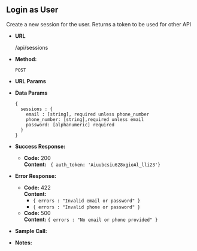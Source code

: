 **Login as User**
----
  Create a new session for the user. Returns a token to be used for other API
* **URL**

  /api/sessions

* **Method:**

  `POST` 
  
*  **URL Params**
    


* **Data Params**
    ```
    {
      sessions : {
        email : [string], required unless phone_number
        phone_number: [string],required unless email
        password: [alphanumeric] required
      }
    }
    ```


  
* **Success Response:**
  
  * **Code:** 200 <br />
    **Content:** 
    ` { auth_token: 'Aiuubcsiu628xgioAl_lli23'}`
    <br/>
    
    
* **Error Response:**

  * **Code:** 422 <br />
      **Content:** 
      * `{ errors : "Invalid email or password" }`
      * `{ errors : "Invalid phone or password" }`
  * **Code:** 500 <br />
        **Content:** `{ errors : "No email or phone provided" }`
      
      

* **Sample Call:**

* **Notes:**
